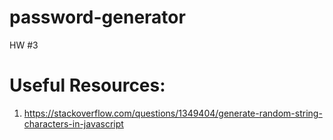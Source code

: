 # password-generator
HW #3 

# Useful Resources: 
1. https://stackoverflow.com/questions/1349404/generate-random-string-characters-in-javascript